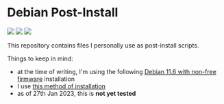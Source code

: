 # Debian Post-Install

![](https://img.shields.io/github/repo-size/suflaj/debian-post-install&style=flat-square)
![](https://img.shields.io/github/license/suflaj/debian-post-install&style=flat-square)
![](https://img.shields.io/github/last-commit/suflaj/debian-post-install&style=flat-square)

This repository contains files I personally use as post-install scripts.

Things to keep in mind:

- at the time of writing, I'm using the following [Debian 11.6 with non-free firmware](https://cdimage.debian.org/cdimage/unofficial/non-free/cd-including-firmware/11.6.0+nonfree/amd64/iso-dvd/) installation
- I use [this method of installation](https://dev.to/brandonwallace/how-to-install-debian-11-bullseye-expert-mode-minimal-install-10pd)
- as of 27th Jan 2023, this is **not yet tested**